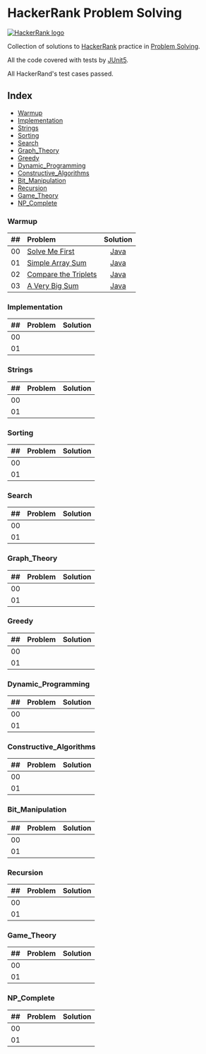 # HackerRank Problem Solving

[![HackerRank logo](https://hrcdn.net/fcore/assets/brand/h_mark_sm-966d2b45e3.svg)](https://www.hackerrank.com)

Collection of solutions to [HackerRank](https://www.hackerrank.com) practice  in [Problem Solving](https://www.hackerrank.com/domains/algorithms?filters%5Bstatus%5D%5B%5D=unsolved&badge_type=problem-solving).

All the code covered with tests by [JUnit5](https://mvnrepository.com/artifact/org.junit.jupiter/junit-jupiter-api).

All HackerRand's test cases passed.

## Index

- [Warmup](#Warmup)
- [Implementation](#Implementation)
- [Strings](#Strings)
- [Sorting](#Sorting)
- [Search](#Search)
- [Graph_Theory](#Graph_Theory)
- [Greedy](#Greedy)
- [Dynamic_Programming](#Dynamic_Programming)
- [Constructive_Algorithms](#Constructive_Algorithms)
- [Bit_Manipulation](#Bit_Manipulation)
- [Recursion](#Recursion)
- [Game_Theory](#Game_Theory)
- [NP_Complete](#NP_Complete)



### Warmup

| ## | Problem | Solution |
| :--- | :--- | :---: |
| 00 | [Solve Me First](https://www.hackerrank.com/challenges/solve-me-first/problem) | [Java](src/main/java/warmup/SolveMeFirstApp.java) |
| 01 | [Simple Array Sum](https://www.hackerrank.com/challenges/simple-array-sum/problem) | [Java](src/main/java/warmup/SimpleArraySum.java) |
| 02 | [Compare the Triplets](https://www.hackerrank.com/challenges/compare-the-triplets/problem) | [Java](src/main/java/warmup/CompareTriplets.java) |
| 03 | [A Very Big Sum](https://www.hackerrank.com/challenges/a-very-big-sum/problem) | [Java](src/main/java/warmup/VeryBigSum.java) |

### Implementation

| ## | Problem | Solution |
| :--- | :--- | :---: |
| 00 |  |  |
| 01 |  |  |

### Strings

| ## | Problem | Solution |
| :--- | :--- | :---: |
| 00 |  |  |
| 01 |  |  |

### Sorting

| ## | Problem | Solution |
| :--- | :--- | :---: |
| 00 |  |  |
| 01 |  |  |

### Search

| ## | Problem | Solution |
| :--- | :--- | :---: |
| 00 |  |  |
| 01 |  |  |

### Graph_Theory

| ## | Problem | Solution |
| :--- | :--- | :---: |
| 00 |  |  |
| 01 |  |  |

### Greedy

| ## | Problem | Solution |
| :--- | :--- | :---: |
| 00 |  |  |
| 01 |  |  |

### Dynamic_Programming

| ## | Problem | Solution |
| :--- | :--- | :---: |
| 00 |  |  |
| 01 |  |  |

### Constructive_Algorithms

| ## | Problem | Solution |
| :--- | :--- | :---: |
| 00 |  |  |
| 01 |  |  |

### Bit_Manipulation

| ## | Problem | Solution |
| :--- | :--- | :---: |
| 00 |  |  |
| 01 |  |  |

### Recursion

| ## | Problem | Solution |
| :--- | :--- | :---: |
| 00 |  |  |
| 01 |  |  |

### Game_Theory

| ## | Problem | Solution |
| :--- | :--- | :---: |
| 00 |  |  |
| 01 |  |  |

### NP_Complete

| ## | Problem | Solution |
| :--- | :--- | :---: |
| 00 |  |  |
| 01 |  |  |